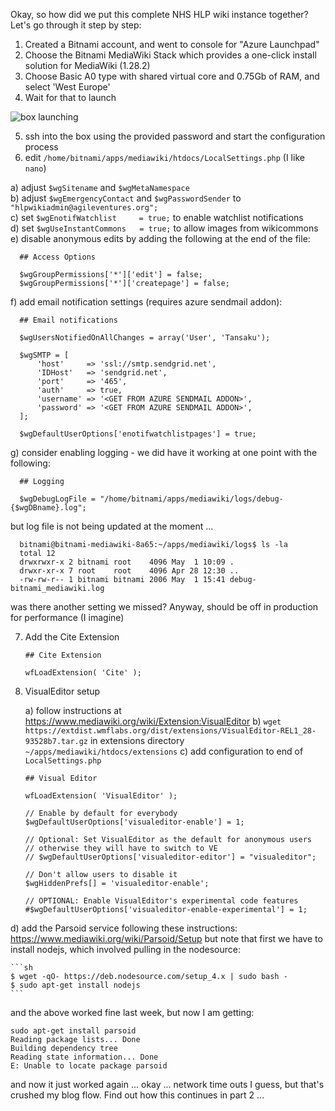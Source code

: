 Okay, so how did we put this complete NHS HLP wiki instance together?  Let's go through it step by step:

1. Created a Bitnami account, and went to console for "Azure Launchpad"
2. Choose the Bitnami MediaWiki Stack which provides a one-click install solution for MediaWiki (1.28.2)
3. Choose Basic A0 type with shared virtual core and 0.75Gb of RAM, and select 'West Europe'
4. Wait for that to launch

![box launching](https://www.dropbox.com/s/q7jtjvxeshg8eql/Screenshot%202017-05-17%2011.13.31.png?dl=1)

5. ssh into the box using the provided password and start the configuration process
6. edit `/home/bitnami/apps/mediawiki/htdocs/LocalSettings.php` (I like `nano`)  

  a) adjust `$wgSitename` and `$wgMetaNamespace`  
  b) adjust `$wgEmergencyContact` and `$wgPasswordSender` to `"hlpwikiadmin@agileventures.org";`  
  c) set `$wgEnotifWatchlist     = true;` to enable watchlist notifications  
  d) set `$wgUseInstantCommons   = true;`  to allow images from wikicommons  
  e) disable anonymous edits by adding the following at the end of the file:  

      ## Access Options

      $wgGroupPermissions['*']['edit'] = false;
      $wgGroupPermissions['*']['createpage'] = false;
      
 f) add email notification settings (requires azure sendmail addon):  
 
      ## Email notifications

      $wgUsersNotifiedOnAllChanges = array('User', 'Tansaku');

      $wgSMTP = [
          'host'     => 'ssl://smtp.sendgrid.net',
          'IDHost'   => 'sendgrid.net',
          'port'     => '465',
          'auth'     => true,
          'username' => '<GET FROM AZURE SENDMAIL ADDON>',
          'password' => '<GET FROM AZURE SENDMAIL ADDON>',
      ];

      $wgDefaultUserOptions['enotifwatchlistpages'] = true;
      
  g) consider enabling logging - we did have it working at one point with the following:  


      ## Logging

      $wgDebugLogFile = "/home/bitnami/apps/mediawiki/logs/debug-{$wgDBname}.log";


  but log file is not being updated at the moment ...

      bitnami@bitnami-mediawiki-8a65:~/apps/mediawiki/logs$ ls -la
      total 12
      drwxrwxr-x 2 bitnami root    4096 May  1 10:09 .
      drwxr-xr-x 7 root    root    4096 Apr 28 12:30 ..
      -rw-rw-r-- 1 bitnami bitnami 2006 May  1 15:41 debug-bitnami_mediawiki.log
      
  was there another setting we missed?  Anyway, should be off in production for performance (I imagine)

7. Add the Cite Extension

    ```
    ## Cite Extension

    wfLoadExtension( 'Cite' );
    ```
    
8. VisualEditor setup
   
     a) follow instructions at https://www.mediawiki.org/wiki/Extension:VisualEditor
     b) `wget https://extdist.wmflabs.org/dist/extensions/VisualEditor-REL1_28-93528b7.tar.gz` in extensions directory `~/apps/mediawiki/htdocs/extensions`
     c) add configuration to end of `LocalSettings.php`
    
    ```
    ## Visual Editor

    wfLoadExtension( 'VisualEditor' );

    // Enable by default for everybody
    $wgDefaultUserOptions['visualeditor-enable'] = 1;

    // Optional: Set VisualEditor as the default for anonymous users
    // otherwise they will have to switch to VE
    // $wgDefaultUserOptions['visualeditor-editor'] = "visualeditor";

    // Don't allow users to disable it
    $wgHiddenPrefs[] = 'visualeditor-enable';

    // OPTIONAL: Enable VisualEditor's experimental code features
    #$wgDefaultUserOptions['visualeditor-enable-experimental'] = 1;
    ```

 d) add the Parsoid service following these instructions: https://www.mediawiki.org/wiki/Parsoid/Setup but note that first we have to install nodejs, which involved pulling in the nodesource:

    ```sh
    $ wget -qO- https://deb.nodesource.com/setup_4.x | sudo bash -
    $ sudo apt-get install nodejs
    ```
     
and the above worked fine last week, but now I am getting:

```
sudo apt-get install parsoid
Reading package lists... Done
Building dependency tree       
Reading state information... Done
E: Unable to locate package parsoid
```

and now it just worked again ... okay ... network time outs I guess, but that's crushed my blog flow.  Find out how this continues in part 2 ...




